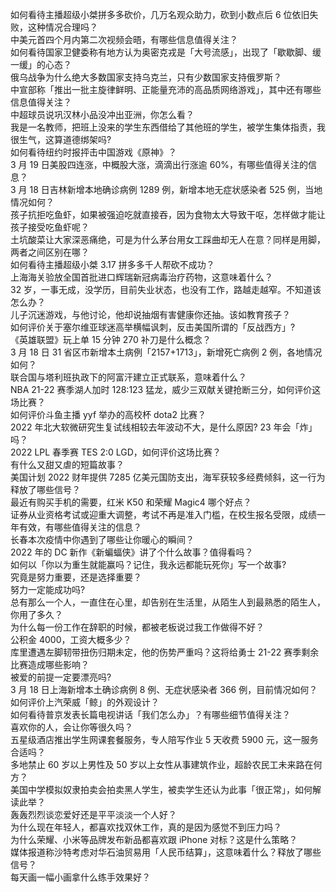 如何看待主播超级小桀拼多多砍价，几万名观众助力，砍到小数点后  6 位依旧失败，这种情况合理吗？  
中美元首四个月内第二次视频会晤，有哪些信息值得关注？  
如何看待国家卫健委称有地方认为奥密克戎是「大号流感」，出现了「歇歇脚、缓一缓」的心态？  
俄乌战争为什么绝大多数国家支持乌克兰，只有少数国家支持俄罗斯？  
中宣部称「推出一批主旋律鲜明、正能量充沛的高品质网络游戏」，其中还有哪些信息值得关注？  
中超球员说巩汉林小品没冲出亚洲，你怎么看？  
我是一名教师，把班上没来的学生东西借给了其他班的学生，被学生集体指责，我很生气，这算道德绑架吗?  
如何看待纽约时报抨击中国游戏《原神》？  
3 月 19 日美股四连涨，中概股大涨，滴滴出行涨逾 60%，有哪些值得关注的信息？  
3 月 18 日吉林新增本地确诊病例 1289 例，新增本地无症状感染者 525 例，当地情况如何？  
孩子抗拒吃鱼虾，如果被强迫吃就直接吞，因为食物太大导致干呕，怎样做才能让孩子接受吃鱼虾呢？  
土坑酸菜让大家深恶痛绝，可是为什么茅台用女工踩曲却无人在意？同样是用脚，两者之间区别在哪？  
如何看待主播超级小桀 3.17 拼多多千人帮砍不成功？  
上海海关验放全国首批进口辉瑞新冠病毒治疗药物，这意味着什么？  
32 岁，一事无成，没学历，目前失业状态，也没有工作，路越走越窄。不知道该怎么办？  
儿子沉迷游戏，与他讨论，他却说抽烟有害健康你还抽。该如教育孩子？  
如何评价关于塞尔维亚球迷高举横幅讽刺，反击美国所谓的「反战西方」?  
《英雄联盟》玩上单 15 分钟 270 补刀是什么概念？  
3 月 18 日 31 省区市新增本土病例「2157+1713」，新增死亡病例 2 例，各地情况如何？  
联合国与塔利班执政下的阿富汗建立正式联系，意味着什么？  
NBA 21-22 赛季湖人加时 128:123 猛龙，威少三双献关键抢断三分，如何评价这场比赛？  
如何评价斗鱼主播 yyf 举办的高校杯 dota2 比赛？  
2022 年北大软微研究生复试线相较去年波动不大，是什么原因? 23 年会「炸」吗？  
2022 LPL 春季赛 TES 2:0 LGD，如何评价这场比赛？  
有什么又甜又虐的短篇故事？  
美国计划 2022 财年提供 7285 亿美元国防支出，海军获较多经费倾斜，这一行为释放了哪些信号？  
最近有购买手机的需要，红米 K50 和荣耀 Magic4 哪个好点？  
证券从业资格考试或迎重大调整，考试不再是准入门槛，在校生报名受限，成绩一年有效，有哪些值得关注的信息？  
长春本次疫情中你遇到了哪些让你暖心的瞬间？  
2022 年的 DC 新作《新蝙蝠侠》讲了个什么故事？值得看吗？  
如何以「你以为重生就能赢吗？记住，我永远都能玩死你」写一个故事?  
究竟是努力重要，还是选择重要？  
努力一定能成功吗?  
总有那么一个人，一直住在心里，却告别在生活里，从陌生人到最熟悉的陌生人，你用了多久？  
为什么每一份工作在辞职的时候，都被老板说过我工作做得不好？  
公积金 4000，工资大概多少？  
库里遭遇左脚韧带扭伤归期未定，他的伤势严重吗？这将给勇士 21-22 赛季剩余比赛造成哪些影响？  
被爱的前提一定要漂亮吗?  
3 月 18 日上海新增本土确诊病例 8 例、无症状感染者 366 例，目前情况如何？  
如何评价上汽荣威「鲸」的外观设计？  
如何看待普京发表长篇电视讲话「我们怎么办」？有哪些细节值得关注？  
喜欢你的人，会让你等很久吗？  
五星级酒店推出学生网课套餐服务，专人陪写作业 5 天收费 5900 元，这一服务合适吗？  
多地禁止 60 岁以上男性及 50 岁以上女性从事建筑作业，超龄农民工未来路在何方？  
美国中学模拟奴隶拍卖会拍卖黑人学生，被卖学生还认为此事「很正常」，如何解读此举？  
轰轰烈烈谈恋爱好还是平平淡淡一个人好？  
为什么现在年轻人，都喜欢找双休工作，真的是因为感觉不到压力吗？  
为什么荣耀、小米等品牌发布新品都喜欢跟 iPhone 对标？这是什么策略？  
媒体报道称沙特考虑对华石油贸易用「人民币结算」，这意味着什么？释放了哪些信号？  
每天画一幅小画拿什么练手效果好？  
